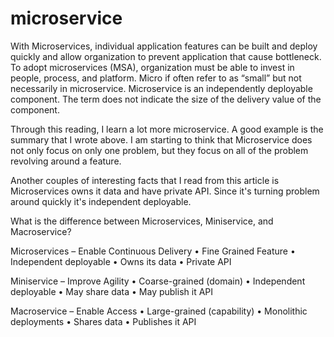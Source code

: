 # microservice

With Microservices, individual application features can be built and deploy quickly and allow organization to prevent 
application that cause bottleneck. To adopt microservices (MSA), organization must be able to invest in people, process,
and platform. Micro if often refer to as “small” but not necessarily in microservice. Microservice is an independently 
deployable component. The term does not indicate the size of the delivery value of the component. 

Through this reading, I learn a lot more microservice. A good example is the summary that I wrote above. 
I am starting to think that Microservice does not only focus on only one problem, but they focus on all of the problem
revolving around a feature.

Another couples of interesting facts that I read from this article is Microservices owns it data and have private API. Since it's turning problem
around quickly it's independent deployable. 

What is the difference between Microservices, Miniservice, and Macroservice?

Microservices – Enable Continuous Delivery
•	Fine Grained Feature
•	Independent deployable
•	Owns its data
•	Private API

Miniservice – Improve Agility
•	Coarse-grained (domain)
•	Independent deployable 
•	May share data
•	May publish it API

Macroservice – Enable Access
•	Large-grained (capability)
•	Monolithic deployments 
•	Shares data
•	Publishes it API






